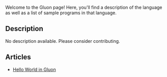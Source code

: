 Welcome to the Gluon page! Here, you'll find a description of the language as well as a list of sample programs in that language.

## Description

No description available. Please consider contributing.

## Articles

- [Hello World in Gluon](https://sampleprograms.io/projects/hello-world/gluon)